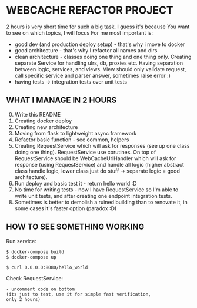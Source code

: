 WEBCACHE REFACTOR PROJECT
=========================

2 hours is very short time for such a big task.
I guess it's because You want to see on which topics, I will focus
For me most important is:
- good dev (and production deploy setup) - that's why i move to docker
- good architecture - that's why I refactor all names and dirs
- clean architecture - classes doing one thing and one thing only.
  Creating separate Service for handling ulrs, db, proxies etc.
  Having separation between logic, services, and views. View should
  only validate request, call specific service and parser answer,
  sometimes raise error :)
- having tests -> integration tests over unit tests

WHAT I MANAGE IN 2 HOURS
------------------------

0. Write this README
1. Creating docker deploy
2. Creating new architecture
3. Moving from flask to lightweight async framework
3. Refactor basic function - see common, helpers
4. Creating RequestService which will ask for responses (see up
   one class doing one thing). RequestService use corutines.
   On top of RequestService should be WebCacheUrlHandler which
   will ask for response (using RequestService) and handle all
   logic (higher abstract class handle logic, lower class
   just do stuff -> separate logic = good architecture).
5. Run deploy and basic test it - return hello world :D
6. No time for writing tests - now I have RequestService so I'm
   able to write unit tests, and after creating one endpoint
   integration tests.
7. Sometimes is better to demolish a ruined building than to
   renovate it, in some cases it's faster option (paradox :D)
  
HOW TO SEE SOMETHING WORKING
---------------------------

Run service:

    $ docker-compose build
    $ docker-compose up
    
    $ curl 0.0.0.0:8080/hello_world

Check RequestService:

    - uncomment code on bottom 
    (its just to test, use it for simple fast verification,
    only 2 hours)
